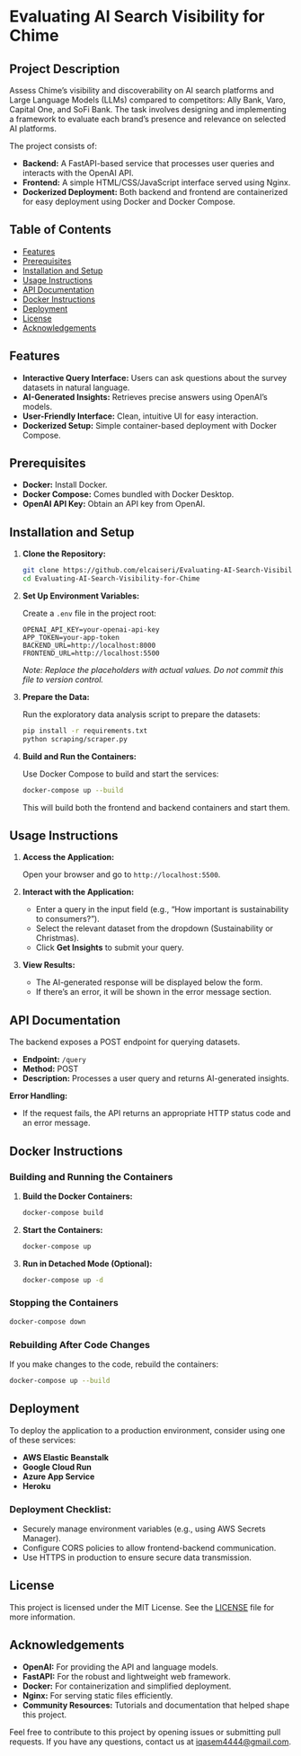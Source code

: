 # Evaluating AI Search Visibility for Chime

## Project Description
Assess Chime’s visibility and discoverability on AI search platforms and Large Language Models (LLMs) compared to competitors: Ally Bank, Varo, Capital One, and SoFi Bank. The task involves designing and implementing a framework to evaluate each brand’s presence and relevance on selected AI platforms.

The project consists of:

- **Backend:** A FastAPI-based service that processes user queries and interacts with the OpenAI API.
- **Frontend:** A simple HTML/CSS/JavaScript interface served using Nginx.
- **Dockerized Deployment:** Both backend and frontend are containerized for easy deployment using Docker and Docker Compose.

## Table of Contents

- [Features](#features)
- [Prerequisites](#prerequisites)
- [Installation and Setup](#installation-and-setup)
- [Usage Instructions](#usage-instructions)
- [API Documentation](#api-documentation)
- [Docker Instructions](#docker-instructions)
- [Deployment](#deployment)
- [License](#license)
- [Acknowledgements](#acknowledgements)

## Features

- **Interactive Query Interface:** Users can ask questions about the survey datasets in natural language.
- **AI-Generated Insights:** Retrieves precise answers using OpenAI’s models.
- **User-Friendly Interface:** Clean, intuitive UI for easy interaction.
- **Dockerized Setup:** Simple container-based deployment with Docker Compose.

## Prerequisites

- **Docker:** Install Docker.
- **Docker Compose:** Comes bundled with Docker Desktop.
- **OpenAI API Key:** Obtain an API key from OpenAI.

## Installation and Setup

1. **Clone the Repository:**

	```sh
	git clone https://github.com/elcaiseri/Evaluating-AI-Search-Visibility-for-Chime.git
	cd Evaluating-AI-Search-Visibility-for-Chime
	```

2. **Set Up Environment Variables:**

	Create a `.env` file in the project root:

	```plaintext
	OPENAI_API_KEY=your-openai-api-key
	APP_TOKEN=your-app-token
	BACKEND_URL=http://localhost:8000
	FRONTEND_URL=http://localhost:5500
	```

	*Note: Replace the placeholders with actual values. Do not commit this file to version control.*

3. **Prepare the Data:**

	Run the exploratory data analysis script to prepare the datasets:

	```sh
	pip install -r requirements.txt
	python scraping/scraper.py
	```

4. **Build and Run the Containers:**

	Use Docker Compose to build and start the services:

	```sh
	docker-compose up --build
	```

	This will build both the frontend and backend containers and start them.

## Usage Instructions

1. **Access the Application:**

	Open your browser and go to `http://localhost:5500`.

2. **Interact with the Application:**

	- Enter a query in the input field (e.g., “How important is sustainability to consumers?”).
	- Select the relevant dataset from the dropdown (Sustainability or Christmas).
	- Click **Get Insights** to submit your query.

3. **View Results:**

	- The AI-generated response will be displayed below the form.
	- If there’s an error, it will be shown in the error message section.

## API Documentation

The backend exposes a POST endpoint for querying datasets.

- **Endpoint:** `/query`
- **Method:** POST
- **Description:** Processes a user query and returns AI-generated insights.

**Error Handling:**

- If the request fails, the API returns an appropriate HTTP status code and an error message.

## Docker Instructions

### Building and Running the Containers

1. **Build the Docker Containers:**

	```sh
	docker-compose build
	```

2. **Start the Containers:**

	```sh
	docker-compose up
	```

3. **Run in Detached Mode (Optional):**

	```sh
	docker-compose up -d
	```

### Stopping the Containers

```sh
docker-compose down
```

### Rebuilding After Code Changes

If you make changes to the code, rebuild the containers:

```sh
docker-compose up --build
```

## Deployment

To deploy the application to a production environment, consider using one of these services:

- **AWS Elastic Beanstalk**
- **Google Cloud Run**
- **Azure App Service**
- **Heroku**

### Deployment Checklist:

- Securely manage environment variables (e.g., using AWS Secrets Manager).
- Configure CORS policies to allow frontend-backend communication.
- Use HTTPS in production to ensure secure data transmission.

## License

This project is licensed under the MIT License. See the [LICENSE](LICENSE) file for more information.

## Acknowledgements

- **OpenAI:** For providing the API and language models.
- **FastAPI:** For the robust and lightweight web framework.
- **Docker:** For containerization and simplified deployment.
- **Nginx:** For serving static files efficiently.
- **Community Resources:** Tutorials and documentation that helped shape this project.

Feel free to contribute to this project by opening issues or submitting pull requests. If you have any questions, contact us at iqasem4444@gmail.com.
